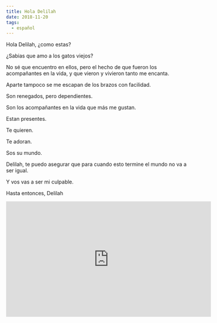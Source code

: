 ```yaml
---
title: Hola Delilah
date: 2018-11-20
tags:
  - español
---
```

Hola Delilah, ¿como estas?

¿Sabias que amo a los gatos viejos?

No sé que encuentro en ellos, pero el hecho de que fueron los acompañantes en la vida, y que vieron y vivieron tanto me encanta.

Aparte tampoco se me escapan de los brazos con facilidad.

Son renegados, pero dependientes.

Son los acompañantes en la vida que más me gustan.

Estan presentes.

Te quieren.

Te adoran.

Sos su mundo.

Delilah, te puedo asegurar que para cuando esto termine el mundo no va a ser igual.

Y vos vas a ser mi culpable.

Hasta entonces, Delilah

<iframe width="560" height="315" src="https://www.youtube.com/embed/h_m-BjrxmgI?autoplay=1" frameborder="0" allow="autoplay; encrypted-media" allowfullscreen></iframe>
